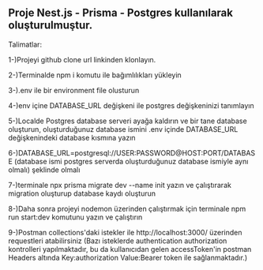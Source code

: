 Proje Nest.js - Prisma - Postgres kullanılarak oluşturulmuştur.
-------------------------------------------------------------------------

Talimatlar:

1-)Projeyi github clone url linkinden klonlayın.

2-)Terminalde npm i komutu ile bağımlılıkları yükleyin

3-).env ile bir environment file olusturun

4-)env içine DATABASE_URL değişkeni ile postgres değişkeninizi tanımlayın

5-)Localde Postgres database serveri ayağa kaldırın ve bir tane database oluşturun, oluşturduğunuz database ismini .env içinde DATABASE_URL değişkenindeki database kısmına yazın

6-)DATABASE_URL=postgresql://USER:PASSWORD@HOST:PORT/DATABASE (database ismi postgres serverda oluşturduğunuz database ismiyle aynı olmalı) şeklinde olmalı

7-)terminale npx prisma migrate dev --name init yazın ve çalıştırarak migration oluşturup database kaydı oluşturun

8-)Daha sonra projeyi nodemon üzerinden çalıştırmak için terminale npm run start:dev komutunu yazın ve çalıştırın

9-)Postman collections'daki istekler ile http://localhost:3000/ üzerinden requestleri atabilirsiniz (Bazı isteklerde authentication authorization kontrolleri yapılmaktadır, bu da kullanıcıdan gelen accessToken'in postman Headers altında Key:authorization Value:Bearer token ile sağlanmaktadır.)



